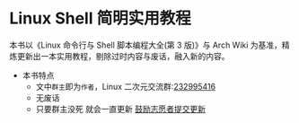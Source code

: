 # Linux Shell 简明实用教程 <!-- {docsify-ignore-all} -->

本书以《Linux 命令行与 Shell 脚本编程大全(第 3 版)》与 Arch Wiki 为基准，精炼更新出一本实用教程，剔除过时内容与废话，融入新的内容。

- 本书特点
  - 文中`群主`即为`作者`，Linux 二次元交流群:[232995416](https://jq.qq.com/?_wv=1027&k=5hTGQRy)
  - 无废话
  - 只要群主没死 就会一直更新 [鼓励志愿者提交更新](/contribution.md)
